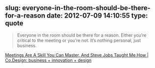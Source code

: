 slug: everyone-in-the-room-should-be-there-for-a-reason
date: 2012-07-09 14:10:55
type: quote
---

> Everyone in the room should be there for a reason. Either you’re critical to the meeting or you’re not. It’s nothing personal, just business.

[Meetings Are A Skill You Can Master, And Steve Jobs Taught Me How | Co.Design: business + innovation + design](http://www.fastcodesign.com/1669936/meetings-are-a-skill-you-can-master-and-steve-jobs-taught-me-how)
